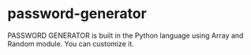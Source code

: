 # password-generator
PASSWORD GENERATOR is built in the Python language using Array and Random module. You can customize it.
